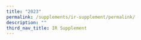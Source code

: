 ```yaml
---
title: "2023"
permalink: /supplements/ir-supplement/permalink/
description: ""
third_nav_title: IR Supplement
---
```

